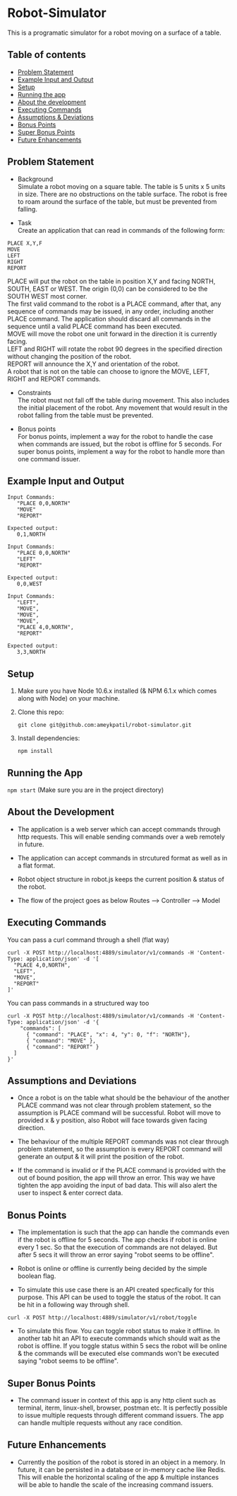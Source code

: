 # Robot-Simulator
This is a programatic simulator for a robot moving on a surface of a table.

## Table of contents

* [Problem Statement](./README.md#problem-statement)
* [Example Input and Output](./README.md#example-input-and-output)
* [Setup](./README.md#setup)
* [Running the app](./README.md#running-the-app)
* [About the development](./README.md#about-the-development)
* [Executing Commands](./README.md#executing-commands)
* [Assumptions & Deviations](./README.md#assumptions-and-deviations)
* [Bonus Points](./README.md#bonus-points)
* [Super Bonus Points](./README.md#super-bonus-points)
* [Future Enhancements](./README.md#future-enhancements)

## Problem Statement

* Background  
Simulate a robot moving on a square table. The table is 5 units x 5 units in size. There are no obstructions on the table surface. The robot is free to roam around the surface of the table, but must be prevented from falling.

* Task  
Create an application that can read in commands of the following form: 
```
PLACE X,Y,F 
MOVE 
LEFT 
RIGHT  
REPORT  
```
PLACE will put the robot on the table in position X,Y and facing NORTH, SOUTH, EAST or WEST. The origin (0,0) can be considered to be the SOUTH WEST most corner.   
The first valid command to the robot is a PLACE command, after that, any sequence of commands may be issued, in any order, including another PLACE command. The application should discard all commands in the sequence until a valid PLACE command has been executed.  
MOVE will move the robot one unit forward in the direction it is currently facing.  
LEFT and RIGHT will rotate the robot 90 degrees in the specified direction without changing the position of the robot.  
REPORT will announce the X,Y and orientation of the robot.  
A robot that is not on the table can choose to ignore the MOVE, LEFT, RIGHT and REPORT commands.  

* Constraints  
The robot must not fall off the table during movement. This also includes the initial placement of the robot. Any movement that would result in the robot falling from the table must be prevented.

* Bonus points  
For bonus points, implement a way for the robot to handle the case when commands are issued, but the robot is offline for 5 seconds.
For super bonus points, implement a way for the robot to handle more than one command issuer.

## Example Input and Output

```
Input Commands:
   "PLACE 0,0,NORTH"
   "MOVE"
   "REPORT"

Expected output:
   0,1,NORTH
```

```
Input Commands:
   "PLACE 0,0,NORTH"
   "LEFT"
   "REPORT"

Expected output:
   0,0,WEST
```

``` 
Input Commands:
   "LEFT",
   "MOVE",
   "MOVE",
   "MOVE",
   "PLACE 4,0,NORTH",
   "REPORT"

Expected output:
   3,3,NORTH
```

## Setup

1. Make sure you have Node 10.6.x installed (& NPM 6.1.x which comes along with Node) on your machine.

1. Clone this repo:

    ```git clone git@github.com:ameykpatil/robot-simulator.git```

1. Install dependencies:

    ```npm install```

## Running the App

```npm start``` (Make sure you are in the project directory)


## About the Development

* The application is a web server which can accept commands through http requests. This will enable sending commands over a web remotely in future.

* The application can accept commands in strcutured format as well as in a flat format.

* Robot object structure in robot.js keeps the current position & status of the robot.

* The flow of the project goes as below
Routes --> Controller --> Model

## Executing Commands

You can pass a curl command through a shell (flat way)
```
curl -X POST http://localhost:4889/simulator/v1/commands -H 'Content-Type: application/json' -d '[
  "PLACE 4,0,NORTH",
  "LEFT",
  "MOVE",
  "REPORT"
]'
```
You can pass commands in a structured way too
```
curl -X POST http://localhost:4889/simulator/v1/commands -H 'Content-Type: application/json' -d '{
	"commands": [
	  { "command": "PLACE", "x": 4, "y": 0, "f": "NORTH"},
	  { "command": "MOVE" },
	  { "command": "REPORT" }
  ]
}'
```

## Assumptions and Deviations

* Once a robot is on the table what should be the behaviour of the another PLACE command was not clear through problem statement, so the assumption is PLACE command will be successful. Robot will move to provided x & y position, also Robot will face towards given facing direction.

* The behaviour of the multiple REPORT commands was not clear through problem statement, so the assumption is every REPORT command will generate an output & it will print the position of the robot.

* If the command is invalid or if the PLACE command is provided with the out of bound position, the app will throw an error. This way we have tighten the app avoiding the input of bad data. This will also alert the user to inspect & enter correct data.   

## Bonus Points

* The implementation is such that the app can handle the commands even if the robot is offline for 5 seconds. The app checks if robot is online every 1 sec. So that the execution of commands are not delayed. But after 5 secs it will throw an error saying "robot seems to be offline".

* Robot is online or offline is currently being decided by the simple boolean flag.

* To simulate this use case there is an API created specfically for this purpose. This API can be used to toggle the status of the robot. It can be hit in a following way through shell.

```
curl -X POST http://localhost:4889/simulator/v1/robot/toggle
``` 
* To simulate this flow. You can toggle robot status to make it offline. In another tab hit an API to execute commands which should wait as the robot is offline. If you toggle status within 5 secs the robot will be online & the commands will be executed else commands won't be executed saying "robot seems to be offline".

## Super Bonus Points

* The command issuer in context of this app is any http client such as terminal, iterm, linux-shell, browser, postman etc.
It is perfectly possible to issue multiple requests through different command issuers. The app can handle multiple requests without any race condition.

## Future Enhancements

* Currently the position of the robot is stored in an object in a memory. In future, it can be persisted in a database or in-memory cache like Redis. This will enable the horizontal scaling of the app & multiple instances will be able to handle the scale of the increasing command issuers.    
